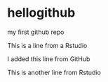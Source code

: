 hellogithub
===========

my first github repo

This is a line from a Rstudio

I added this line from GitHub

This is another line from Rstudio
